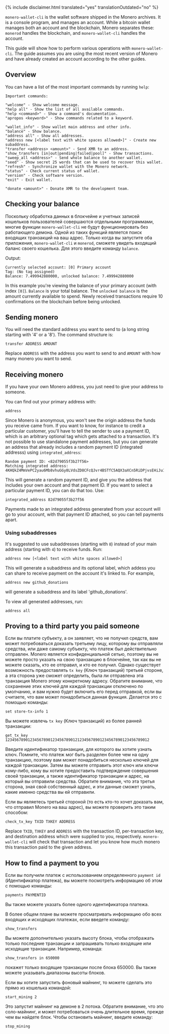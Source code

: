 {% include disclaimer.html translated="yes" translationOutdated="no" %}

`monero-wallet-cli` is the wallet software shipped in the Monero
archives. It is a console program, and manages an account. While a bitcoin
wallet manages both an account and the blockchain, Monero separates these:
`monerod` handles the blockchain, and `monero-wallet-cli` handles the
account.

This guide will show how to perform various operations with
`monero-wallet-cli`. The guide assumes you are using the most recent version
of Monero and have already created an account according to the other guides.

## Overview

You can have a list of the most important commands by running `help`:

```
Important commands:

"welcome" - Show welcome message.
"help all" - Show the list of all available commands.
"help <command>" - Show a command's documentation.
"apropos <keyword>" - Show commands related to a keyword.

"wallet_info" - Show wallet main address and other info.
"balance" - Show balance.
"address all" - Show all addresses.
"address new [<label text with white spaces allowed>]" - Create new subaddress.
"transfer <address> <amount>" - Send XMR to an address.
"show_transfers [in|out|pending|failed|pool]" - Show transactions.
"sweep_all <address>" - Send whole balance to another wallet.
"seed" - Show secret 25 words that can be used to recover this wallet.
"refresh" - Synchronize wallet with the Monero network.
"status" - Check current status of wallet.
"version" - Check software version.
"exit" - Exit wallet.

"donate <amount>" - Donate XMR to the development team.
```

## Checking your balance

Поскольку обработка данных в блокчейне и учетных записей кошельков
пользователей совершаются отдельными программами, многие функции
`monero-wallet-cli` не будут функционировать без работающего демона. Одной
из таких функций является поиск входящих транзакций на ваш адрес. Только
когда вы запустите оба приложения, `monero-wallet-cli` и `monerod`, сможете
увидеть входящий баланс своего кошелька. Для этого введите команду
`balance`.

Output:

```
Currently selected account: [0] Primary account
Tag: (No tag assigned)
Balance: 7.499942880000, unlocked balance: 7.499942880000
```

In this example you're viewing the balance of your primary account (with
index `[0]`). `Balance` is your total balance. The `unlocked balance` is the
amount currently available to spend. Newly received transactions require 10
confirmations on the blockchain before being unlocked.

## Sending monero

You will need the standard address you want to send to (a long string
starting with '4' or a '8'). The command structure is:

```
transfer ADDRESS AMOUNT
```

Replace `ADDRESS` with the address you want to send to and `AMOUNT` with how
many monero you want to send.

## Receiving monero

If you have your own Monero address, you just need to give your address to
someone.

You can find out your primary address with:

```
address
```

Since Monero is anonymous, you won't see the origin address the funds you
receive came from. If you want to know, for instance to credit a particular
customer, you'll have to tell the sender to use a payment ID, which is an
arbitrary optional tag which gets attached to a transaction. It's not
possible to use standalone payment addresses, but you can generate an
address that already includes a random payment ID (integrated addresss)
using `integrated_address`:

```
Random payment ID: <82d79055f3b27f56>
Matching integrated address: 4KHQkZ4MmVePC2yau6Mb8vhuGGy8LVdsZD8CFcQJvr4BSTfC5AQX3aXCn5RiDPjvsEHiJu1TC1ybR8pRTCbZM5bhTrAD3HDwWMtAn1K7nV
```

This will generate a random payment ID, and give you the address that
includes your own account and that payment ID. If you want to select a
particular payment ID, you can do that too. Use:

```
integrated_address 82d79055f3b27f56
```

Payments made to an integrated address generated from your account will go
to your account, with that payment ID attached, so you can tell payments
apart.

### Using subaddresses

It's suggested to use subaddresses (starting with `8`) instead of your main
address (starting with `4`) to receive funds. Run:

```
address new [<label text with white spaces allowed>]
```

This will generate a subaddress and its optional label, which addess you can
share to receive payment on the account it's linked to.  For example,

```
address new github_donations
```

will generate a subaddress and its label 'github_donations'.

To view all generated addresses, run:

```
address all
```

## Proving to a third party you paid someone

Если вы платите субъекту, а он заявляет, что не получил средств, вам может
потребоваться доказать третьему лицу, которому вы отправляли средства, или
даже самому субъекту, что платеж был действительно отправлен. Monero
является конфиденциальной сетью, поэтому вы не можете просто указать на свою
транзакцию в блокчейне, так как вы не можете сказать, кто ее отправил, и кто
ее получил. Однако существует возможность предоставлять `tx key` (Ключ
транзакций) третьей стороне, а эта сторона уже сможет определить, была ли
отправлена эта транзакция Monero этому конкретному адресу. Обратите
внимание, что сохранение этих ключей для каждой транзакции отключено по
умолчанию, и вам нужно будет включить его перед отправкой, если вы считаете,
что вам может понадобиться данная функция. Делается это с помощью команды:

```
set store-tx-info 1
```

Вы можете извлечь `tx key` (Ключ транзакций) из более ранней транзакции:

```
get_tx_key 1234567890123456789012345678901212345678901234567890123456789012
```

Введите идентификатор транзакции, для которого вы хотите узнать
ключ. Помните, что платеж мог быть разделен более чем на одну транзакцию,
поэтому вам может понадобиться несколько ключей для каждой транзакции. Затем
вы можете отправить этот ключ или ключи кому-либо, кому вы хотите
предоставить подтверждение совершения своей транзакции, а также
идентификатор транзакции и адрес, на который вы отправили средства. Обратите
внимание, что эта третья сторона, зная свой собственный адрес, и эти данные
сможет узнать, какие именно средства вы ей отправили.

Если вы являетесь третьей стороной (то есть кто-то хочет доказать вам, что
отправил Monero на ваш адрес), вы можете проверить это таким способом:

```
check_tx_key TXID TXKEY ADDRESS
```

Replace `TXID`, `TXKEY` and `ADDRESS` with the transaction ID,
per-transaction key, and destination address which were supplied to you,
respectively. `monero-wallet-cli` will check that transaction and let you
know how much monero this transaction paid to the given address.

## How to find a payment to you

Если вы получили платеж с использованием определенного `payment id`
(Идентификатор платежа), вы можете посмотреть информацию об этом с помощью
команды:

```
payments PAYMENTID
```

Вы также можете указать более одного идентификатора платежа.

В более общем плане вы можете просматривать информацию обо всех входящих и
исходящих платежах, если введете команду:

```
show_transfers
```

Вы можете дополнительно указать высоту блока, чтобы отображать только
последние транзакции и запрашивать только входящие или исходящие
транзакции. Например, команда:

```
show_transfers in 650000
```

покажет только входящие транзакции после блока 650000. Вы также можете
указывать диапазоны высоты блоков.

Если вы хотите запустить фоновый майнинг, то можете сделать это прямо из
кошелька командой:

```
start_mining 2
```

Это запустит майнинг на демоне в 2 потока. Обратите внимание, что это
соло-майнинг, и может потребоваться очень длительное время, прежде чем вы
найдете блок. Чтобы остановить майнинг, введите команду:

```
stop_mining
```
